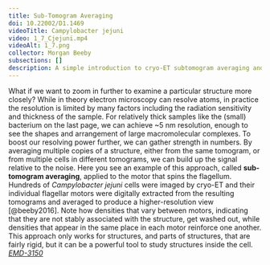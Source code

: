 ```yaml
---
title: Sub-Tomogram Averaging
doi: 10.22002/D1.1469
videoTitle: Campylobacter jejuni
video: 1_7_Cjejuni.mp4
videoAlt: 1_7.png
collector: Morgan Beeby
subsections: []
description: A simple introduction to cryo-ET subtomogram averaging and how it can boost the resolution of bacterial structures like Campylobacter jejuni flagella
---
```


What if we want to zoom in further to examine a particular structure more closely? While in theory electron microscopy can resolve atoms, in practice the resolution is limited by many factors including the radiation sensitivity and thickness of the sample. For relatively thick samples like the (small) bacterium on the last page, we can achieve ~5 nm resolution, enough to see the shapes and arrangement of large macromolecular complexes. To boost our resolving power further, we can gather strength in numbers. By averaging multiple copies of a structure, either from the same tomogram, or from multiple cells in different tomograms, we can build up the signal relative to the noise. Here you see an example of this approach, called **sub-tomogram averaging**, applied to the motor that spins the flagellum. Hundreds of *Campylobacter jejuni* cells were imaged by cryo-ET and their individual flagellar motors were digitally extracted from the resulting tomograms and averaged to produce a higher-resolution view [@beeby2016]. Note how densities that vary between motors, indicating that they are not stably associated with the structure, get washed out, while densities that appear in the same place in each motor reinforce one another. This approach only works for structures, and parts of structures, that are fairly rigid, but it can be a powerful tool to study structures inside the cell. [*EMD-3150*](https://www.ebi.ac.uk/emdb/entry/3150)

